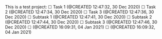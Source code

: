 This is a test project:
  ☐ Task 1 (@CREATED 12:47:32, 30 Dec 2020)
  ☐ Task 2 (@CREATED 12:47:34, 30 Dec 2020)
  ☐ Task 3 (@CREATED 12:47:36, 30 Dec 2020)
    ☐ Subtask 1 (@CREATED 12:47:41, 30 Dec 2020)
    ☐ Subtask 2 (@CREATED 12:47:44, 30 Dec 2020)
    ☐ Subtask 3 (@CREATED 12:47:46, 30 Dec 2020)
  ☐  (@CREATED 16:09:31, 04 Jan 2021)
  ☐  (@CREATED 16:09:32, 04 Jan 2021)
